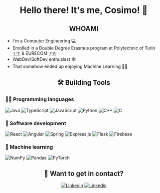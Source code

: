 

<h1 align="center"> Hello there! It's me, Cosimo! 👋 </h1>

<h2 align="center"> WHOAMI </h2>

- I'm a Computer Engineering 💻
- Enrolled in a Double Degree Erasmus program at Polytechnic of Turin 🇮🇹 & EURECOM 🇫🇷
- WebDev/SoftDev enthusiast 🕸️
- That somehow ended up enjoying Machine Learning 👨‍🔬

<h2 align="center"> 🛠️ Building Tools </h2>

### 👨‍💻 Programming languages

<p>
    <img alt="Java" src="https://img.shields.io/badge/java-%23ED8B00.svg?style=for-the-badge&logo=java&logoColor=white">    
    <img alt="TypeScript" src="https://img.shields.io/badge/typescript-%23007ACC.svg?style=for-the-badge&logo=typescript&logoColor=white">
    <img alt="JavaScript" src="https://img.shields.io/badge/javascript-%23323330.svg?style=for-the-badge&logo=javascript&logoColor=%23F7DF1E">
    <img alt="Python" src="https://img.shields.io/badge/python-3670A0?style=for-the-badge&logo=python&logoColor=ffdd54">
    <img alt="C++" src="https://img.shields.io/badge/c++-%2300599C.svg?style=for-the-badge&logo=c%2B%2B&logoColor=white">
    <img alt="C" src="https://img.shields.io/badge/c-%2300599C.svg?style=for-the-badge&logo=c&logoColor=white">
</p>

### 🧰 Software development

<p>
    <img alt="React" src="https://img.shields.io/badge/react-%2320232a.svg?style=for-the-badge&logo=react&logoColor=%2361DAFB">
    <img alt="Angular" src="https://img.shields.io/badge/Angular-DD0031?style=for-the-badge&logo=angular&logoColor=white">
    <img alt="Spring" src="https://img.shields.io/badge/Spring-6DB33F?style=for-the-badge&logo=spring&logoColor=white">
    <img alt="Express.js" src="https://img.shields.io/badge/express.js-%23404d59.svg?style=for-the-badge&logo=express&logoColor=%2361DAFB">
    <img alt="Flask" src="https://img.shields.io/badge/flask-%23000.svg?style=for-the-badge&logo=flask&logoColor=white">
    <img alt="Firebase" src="https://img.shields.io/badge/firebase-%23039BE5.svg?style=for-the-badge&logo=firebase" >
</p>

### 🤖 Machine learning

<p>
    <img alt="NumPy" src="https://img.shields.io/badge/numpy-%23013243.svg?style=for-the-badge&logo=numpy&logoColor=white">
    <img alt="Pandas" src="https://img.shields.io/badge/pandas-%23150458.svg?style=for-the-badge&logo=pandas&logoColor=white" >
    <img alt="PyTorch" src="https://img.shields.io/badge/PyTorch-%23EE4C2C.svg?style=for-the-badge&logo=PyTorch&logoColor=white" >
</p>

    
<h2 align="center"> 🙋 Want to get in contact? </h2>

<div align="center"> 
    <a href="https://www.linkedin.com/in/cosimo-chetta/">
    <img alt="Linkedin" src ="https://img.shields.io/badge/linkedin-%230077B5.svg?style=for-the-badge&logo=linkedin&logoColor=white"></a>
    <a href="mailto:minochetta@gmail.com"><img alt="Linkedin" src ="https://img.shields.io/badge/Gmail-D14836?style=for-the-badge&logo=gmail&logoColor=white"></a>

</div>
